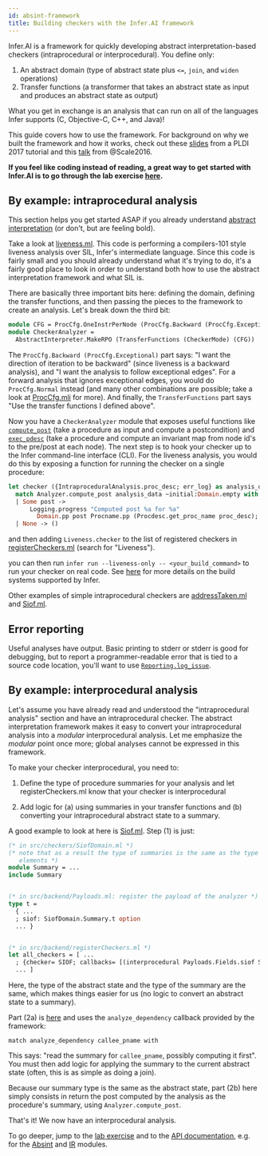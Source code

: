 ```yaml
---
id: absint-framework
title: Building checkers with the Infer.AI framework
---
```


Infer.AI is a framework for quickly developing abstract interpretation-based
checkers (intraprocedural or interprocedural). You define only:

1. An abstract domain (type of abstract state plus `<=`, `join`, and `widen`
operations)
2. Transfer functions (a transformer that takes an abstract state as input and
produces an abstract state as output)

What you get in exchange is an analysis that can run on all of the
languages Infer supports (C, Objective-C, C++, and Java)!

This guide covers how to use the framework. For background on why we built the
framework and how it works, check out these
[slides](/downloads/pldi17-infer-ai-tutorial.pdf) from a PLDI
2017 tutorial and this
[talk](https://atscaleconference.com/videos/getting-the-most-out-of-static-analyzers)
from @Scale2016.

**If you feel like coding instead of reading, a great way to get started with
Infer.AI is to go through the lab exercise
[here](https://github.com/facebook/infer/blob/main/infer/src/labs/README.md).**

## By example: intraprocedural analysis

This section helps you get started ASAP if you already understand
[abstract interpretation](http://www.di.ens.fr/~cousot/AI/IntroAbsInt.html) (or
don't, but are feeling bold).

Take a look at
[liveness.ml](https://github.com/facebook/infer/blob/main/infer/src/checkers/liveness.ml).
This code is performing a compilers-101 style liveness analysis over
SIL, Infer's intermediate
language. Since this code is fairly small and you should already understand what
it's trying to do, it's a fairly good place to look in order to understand both
how to use the abstract interpretation framework and what SIL is.

There are basically three important bits here: defining the domain, defining the
transfer functions, and then passing the pieces to the framework to create an
analysis. Let's break down the third bit:

```OCaml
module CFG = ProcCfg.OneInstrPerNode (ProcCfg.Backward (ProcCfg.Exceptional))
module CheckerAnalyzer =
  AbstractInterpreter.MakeRPO (TransferFunctions (CheckerMode) (CFG))
```

The `ProcCfg.Backward (ProcCfg.Exceptional)` part says: "I want the direction of
iteration to be backward" (since liveness is a backward analysis), and "I want
the analysis to follow exceptional edges". For a forward analysis that ignores
exceptional edges, you would do `ProcCfg.Normal` instead (and many other
combinations are possible; take a look at
[ProcCfg.mli](https://github.com/facebook/infer/blob/main/infer/src/absint/ProcCfg.mli)
for more). And finally, the `TransferFunctions` part says "Use the transfer
functions I defined above".

Now you have a `CheckerAnalyzer` module that exposes useful functions
like
[`compute_post`](https://github.com/facebook/infer/blob/main/infer/src/absint/AbstractInterpreter.mli#L30)
(take a procedure as input and compute a postcondition) and
[`exec_pdesc`](https://github.com/facebook/infer/blob/main/infer/src/absint/AbstractInterpreter.mli#L36)
(take a procedure and compute an invariant map from node id's to the
pre/post at each node). The next step is to hook your checker up to
the Infer command-line interface (CLI). For the liveness analysis, you
would do this by exposing a function for running the checker on a
single procedure:

```OCaml
let checker ({IntraproceduralAnalysis.proc_desc; err_log} as analysis_data) =
  match Analyzer.compute_post analysis_data ~initial:Domain.empty with
  | Some post ->
      Logging.progress "Computed post %a for %a"
        Domain.pp post Procname.pp (Procdesc.get_proc_name proc_desc);
  | None -> ()
```

and then adding `Liveness.checker` to the list of registered checkers
in
[registerCheckers.ml](https://github.com/facebook/infer/blob/main/infer/src/backend/registerCheckers.ml)
(search for "Liveness").

you can then run `infer run --liveness-only -- <your_build_command>` to run your
checker on real code. See [here](/docs/analyzing-apps-or-projects) for more
details on the build systems supported by Infer.

Other examples of simple intraprocedural checkers are
[addressTaken.ml](https://github.com/facebook/infer/blob/main/infer/src/checkers/addressTaken.ml)
and
[Siof.ml](https://github.com/facebook/infer/blob/main/infer/src/checkers/Siof.ml).

## Error reporting

Useful analyses have output. Basic printing to stderr or stderr is
good for debugging, but to report a programmer-readable error that is
tied to a source code location, you'll want to use
[`Reporting.log_issue`](pathname:///odoc/1.2.0/infer/Absint/Reporting/index.html#val-log_issue).

## By example: interprocedural analysis

Let's assume you have already read and understood the "intraprocedural analysis"
section and have an intraprocedural checker. The abstract interpretation
framework makes it easy to convert your intraprocedural analysis into a
_modular_ interprocedural analysis. Let me emphasize the _modular_ point once
more; global analyses cannot be expressed in this framework.

To make your checker interprocedural, you need to:

1. Define the type of procedure summaries for your analysis and let
registerCheckers.ml know that your checker is interprocedural

2. Add logic for (a) using summaries in your transfer functions and (b)
converting your intraprocedural abstract state to a summary.

A good example to look at here is
[Siof.ml](https://github.com/facebook/infer/blob/main/infer/src/checkers/Siof.ml).
Step (1) is just:

```OCaml
(* in src/checkers/SiofDomain.ml *)
(* note that as a result the type of summaries is the same as the type of domain
   elements *)
module Summary = ...
include Summary


(* in src/backend/Payloads.ml: register the payload of the analyzer *)
type t =
  { ...
  ; siof: SiofDomain.Summary.t option
  ... }


(* in src/backend/registerCheckers.ml *)
let all_checkers = [ ...
  ; {checker= SIOF; callbacks= [(interprocedural Payloads.Fields.siof Siof.checker, Clang)]}
  ... ]
```

Here, the type of the abstract state and the type of the summary are the same,
which makes things easier for us (no logic to convert an abstract state to a
summary).

Part (2a) is
[here](https://github.com/facebook/infer/blob/be4ddc48f6330b7b788d899ce12ca51b4d673530/infer/src/checkers/Siof.ml#L168)
and uses the `analyze_dependency` callback provided by the framework:

```
match analyze_dependency callee_pname with
```

This says: "read the summary for `callee_pname`, possibly computing it
first". You must then add logic for applying the summary to the
current abstract state (often, this is as simple as doing a join).

Because our summary type is the same as the abstract state, part (2b)
here simply consists in return the post computed by the analysis as
the procedure's summary, using `Analyzer.compute_post`.

That's it! We now have an interprocedural analysis.

To go deeper, jump to the [lab
exercise](https://github.com/facebook/infer/blob/main/infer/src/labs/README.md)
and to the [API documentation](internal-API/), e.g. for the
[Absint](pathname:///odoc/1.2.0/infer/Absint.html) and
[IR](pathname:///odoc/1.2.0/infer/IR.html) modules.
